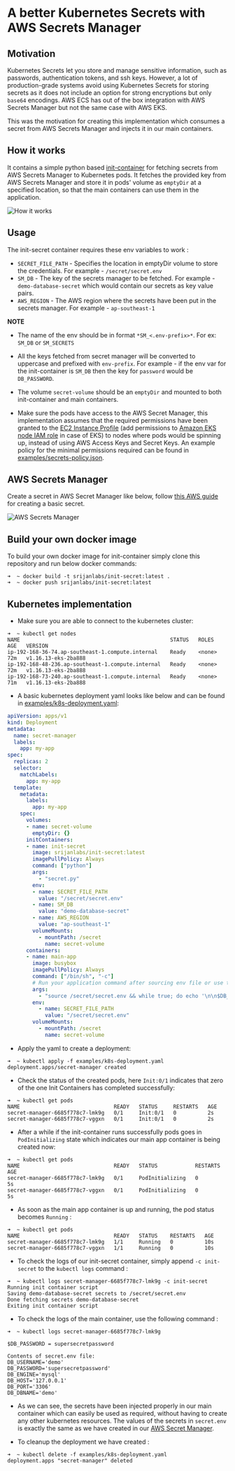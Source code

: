 # A better Kubernetes Secrets with AWS Secrets Manager

## Motivation

Kubernetes Secrets let you store and manage sensitive information, such as passwords, authentication tokens, and ssh keys. However, a lot of production-grade systems avoid using Kubernetes Secrets for storing secrets as it does not include an option for strong encryptions but only `base64` encodings. AWS ECS has out of the box integration with AWS Secrets Manager but not the same case with AWS EKS.

This was the motivation for creating this implementation which consumes a secret from AWS Secrets Manager and injects it in our main containers.

## How it works

It contains a simple python based [init-container](https://kubernetes.io/docs/concepts/workloads/pods/init-containers/) for fetching secrets from AWS Secrets Manager to Kubernetes pods. It fetches the provided key from AWS Secrets Manager and store it in pods' volume as `emptyDir` at a specified location, so that the main containers can use them in the application.

![How it works](images/HowItWorks.jpg?raw=true "How it works")

## Usage

The init-secret container requires these env variables to work :

- `SECRET_FILE_PATH` - Specifies the location in emptyDir volume to store the credentials. For example - `/secret/secret.env`
- `SM_DB` - The key of the secrets manager to be fetched. For example - `demo-database-secret` which would contain our secrets as key value pairs.
- `AWS_REGION` - The AWS region where the secrets have been put in the secrets manager. For example - `ap-southeast-1`

**NOTE**

- The name of the env should be in format `*SM_<.env-prefix>*`. For ex: `SM_DB` or `SM_SECRETS`

- All the keys fetched from secret manager will be converted to uppercase and prefixed with `env-prefix`. For example - if the env var for the init-container is `SM_DB` then the key for `password` would be `DB_PASSWORD`.
  
- The volume `secret-volume` should be an `emptyDir` and mounted to both init-container and main containers.

- Make sure the pods have access to the AWS Secret Manager, this implementation assumes that the required permissions have been granted to the [EC2 Instance Profile](https://docs.aws.amazon.com/AWSEC2/latest/UserGuide/iam-roles-for-amazon-ec2.html) (add permissions to [Amazon EKS node IAM role](https://docs.aws.amazon.com/eks/latest/userguide/worker_node_IAM_role.html) in case of EKS) to nodes where pods would be spinning up, instead of using AWS Access Keys and Secret Keys. An example policy for the minimal permissions required can be found in [examples/secrets-policy.json](examples/secrets-policy.json).

## AWS Secrets Manager

Create a secret in AWS Secret Manager like below, follow [this AWS guide](https://docs.aws.amazon.com/secretsmanager/latest/userguide/manage_create-basic-secret.html) for creating a basic secret.

![AWS Secrets Manager](images/AWSSecretsManager.JPG?raw=true "AWS Secrets Manager")

## Build your own docker image

To build your own docker image for init-container simply clone this repository and run below docker commands:

```console
➜  ~ docker build -t srijanlabs/init-secret:latest .
➜  ~ docker push srijanlabs/init-secret:latest
```

## Kubernetes implementation

- Make sure you are able to connect to the kubernetes cluster:
  
```console
➜  ~ kubectl get nodes
NAME                                                STATUS   ROLES    AGE   VERSION
ip-192-168-36-74.ap-southeast-1.compute.internal    Ready    <none>   72m   v1.16.13-eks-2ba888
ip-192-168-48-236.ap-southeast-1.compute.internal   Ready    <none>   72m   v1.16.13-eks-2ba888
ip-192-168-73-240.ap-southeast-1.compute.internal   Ready    <none>   71m   v1.16.13-eks-2ba888
```

- A basic kubernetes deployment yaml looks like below and can be found in [examples/k8s-deployment.yaml](examples/k8s-deployment.yaml):
  
```yaml
apiVersion: apps/v1
kind: Deployment
metadata:
  name: secret-manager
  labels:
    app: my-app
spec:
  replicas: 2
  selector:
    matchLabels:
      app: my-app
  template:
    metadata:
      labels:
        app: my-app
    spec:
      volumes:
      - name: secret-volume
        emptyDir: {}
      initContainers:
      - name: init-secret
        image: srijanlabs/init-secret:latest
        imagePullPolicy: Always
        command: ["python"]
        args:
          - "secret.py"
        env:
        - name: SECRET_FILE_PATH
          value: "/secret/secret.env"
        - name: SM_DB
          value: "demo-database-secret"
        - name: AWS_REGION
          value: "ap-southeast-1"
        volumeMounts:
          - mountPath: /secret
            name: secret-volume
      containers:
      - name: main-app
        image: busybox
        imagePullPolicy: Always
        command: ["/bin/sh", "-c"]
        # Run your application command after sourcing env file or use the env file to your convenience
        args:
          - "source /secret/secret.env && while true; do echo '\n\n$DB_PASSWORD = '$DB_PASSWORD; echo '\nContents of secret.env file:'; cat /secret/secret.env;  sleep 2; done"
        env:
          - name: SECRET_FILE_PATH
            value: "/secret/secret.env"
        volumeMounts:
          - mountPath: /secret
            name: secret-volume
```

- Apply the yaml to create a deployment:

```console
➜  ~ kubectl apply -f examples/k8s-deployment.yaml
deployment.apps/secret-manager created
```

- Check the status of the created pods, here `Init:0/1` indicates that zero of the one Init Containers has completed successfully:

```console
➜  ~ kubectl get pods
NAME                              READY   STATUS     RESTARTS   AGE
secret-manager-6685f778c7-lmk9g   0/1     Init:0/1   0          2s
secret-manager-6685f778c7-vggxn   0/1     Init:0/1   0          2s
```

- After a while if the init-container runs successfully pods goes in `PodInitializing` state which indicates our main app container is being created now:

```console
➜  ~ kubectl get pods
NAME                              READY   STATUS            RESTARTS   AGE
secret-manager-6685f778c7-lmk9g   0/1     PodInitializing   0          5s
secret-manager-6685f778c7-vggxn   0/1     PodInitializing   0          5s
```

- As soon as the main app container is up and running, the pod status becomes `Running` :

```console
➜  ~ kubectl get pods
NAME                              READY   STATUS    RESTARTS   AGE
secret-manager-6685f778c7-lmk9g   1/1     Running   0          10s
secret-manager-6685f778c7-vggxn   1/1     Running   0          10s
```

- To check the logs of our init-secret container, simply append `-c init-secret` to the `kubectl logs` command :

```console
➜  ~ kubectl logs secret-manager-6685f778c7-lmk9g -c init-secret
Running init container script
Saving demo-database-secret secrets to /secret/secret.env
Done fetching secrets demo-database-secret
Exiting init container script
```

- To check the logs of the main container, use the following command :
  
```console
➜  ~ kubectl logs secret-manager-6685f778c7-lmk9g

$DB_PASSWORD = supersecretpassword

Contents of secret.env file:
DB_USERNAME='demo'
DB_PASSWORD='supersecretpassword'
DB_ENGINE='mysql'
DB_HOST='127.0.0.1'
DB_PORT='3306'
DB_DBNAME='demo'
```

- As we can see, the secrets have been injected properly in our main container which can easily be used as required, without having to create any other kubernetes resources. The values of the secrets in `secret.env` is exactly the same as we have created in our [AWS Secret Manager](#aws-secrets-manager).

- To cleanup the deployment we have created :

```console
➜  ~ kubectl delete -f examples/k8s-deployment.yaml
deployment.apps "secret-manager" deleted
```
